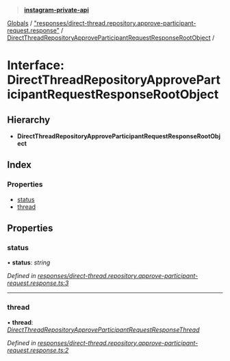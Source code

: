 > **[instagram-private-api](../README.md)**

[Globals](../README.md) / ["responses/direct-thread.repository.approve-participant-request.response"](../modules/_responses_direct_thread_repository_approve_participant_request_response_.md) / [DirectThreadRepositoryApproveParticipantRequestResponseRootObject](_responses_direct_thread_repository_approve_participant_request_response_.directthreadrepositoryapproveparticipantrequestresponserootobject.md) /

# Interface: DirectThreadRepositoryApproveParticipantRequestResponseRootObject

## Hierarchy

* **DirectThreadRepositoryApproveParticipantRequestResponseRootObject**

## Index

### Properties

* [status](_responses_direct_thread_repository_approve_participant_request_response_.directthreadrepositoryapproveparticipantrequestresponserootobject.md#status)
* [thread](_responses_direct_thread_repository_approve_participant_request_response_.directthreadrepositoryapproveparticipantrequestresponserootobject.md#thread)

## Properties

###  status

• **status**: *string*

*Defined in [responses/direct-thread.repository.approve-participant-request.response.ts:3](https://github.com/dilame/instagram-private-api/blob/3e16058/src/responses/direct-thread.repository.approve-participant-request.response.ts#L3)*

___

###  thread

• **thread**: *[DirectThreadRepositoryApproveParticipantRequestResponseThread](_responses_direct_thread_repository_approve_participant_request_response_.directthreadrepositoryapproveparticipantrequestresponsethread.md)*

*Defined in [responses/direct-thread.repository.approve-participant-request.response.ts:2](https://github.com/dilame/instagram-private-api/blob/3e16058/src/responses/direct-thread.repository.approve-participant-request.response.ts#L2)*